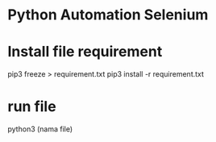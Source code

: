 # Python Automation Selenium

# Install file requirement
pip3 freeze > requirement.txt
pip3 install -r requirement.txt

# run file
python3 (nama file)

